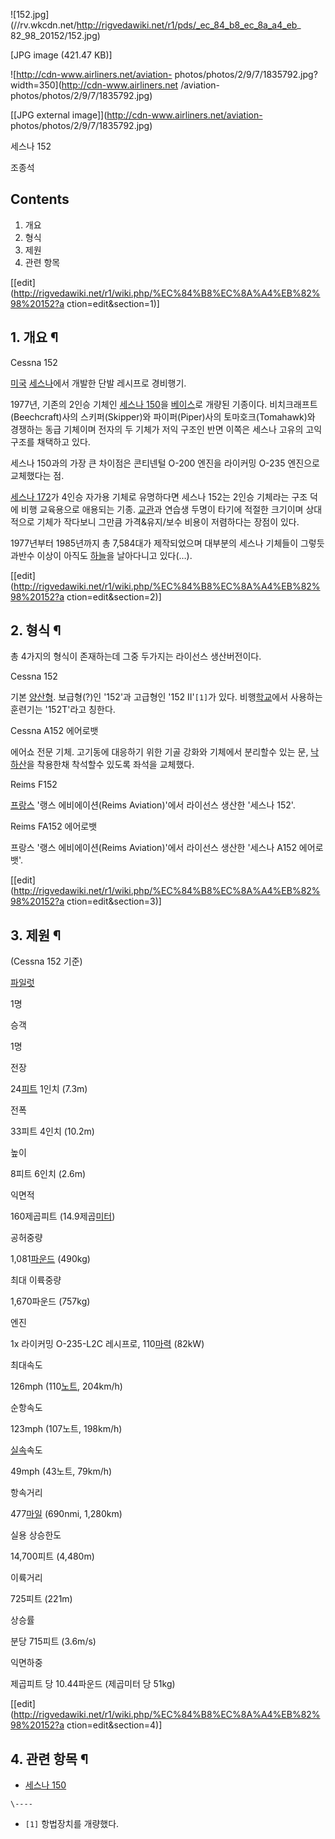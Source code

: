 ![152.jpg](//rv.wkcdn.net/http://rigvedawiki.net/r1/pds/_ec_84_b8_ec_8a_a4_eb_
82_98_20152/152.jpg)

[JPG image (421.47 KB)]

![http://cdn-www.airliners.net/aviation-
photos/photos/2/9/7/1835792.jpg?width=350](http://cdn-www.airliners.net
/aviation-photos/photos/2/9/7/1835792.jpg)

[[JPG external image]](http://cdn-www.airliners.net/aviation-
photos/photos/2/9/7/1835792.jpg)

세스나 152

조종석

  

## Contents

    

1. 개요 
2. 형식 
3. 제원 
4. 관련 항목 

[[edit](http://rigvedawiki.net/r1/wiki.php/%EC%84%B8%EC%8A%A4%EB%82%98%20152?a
ction=edit&section=1)]

## 1. 개요 ¶

Cessna 152

  

[미국](%EB%AF%B8%EA%B5%AD.md) [세스나](%EC%84%B8%EC%8A%A4%EB%82%98.md)에서 개발한
단발 레시프로 경비행기.

  

1977년, 기존의 2인승 기체인 [세스나 150](%EC%84%B8%EC%8A%A4%EB%82%98%20150.md)을
[베이스](%EB%B2%A0%EC%9D%B4%EC%8A%A4.md)로 개량된 기종이다. 비치크래프트(Beechcraft)사의
스키퍼(Skipper)와 파이퍼(Piper)사의 토마호크(Tomahawk)와 경쟁하는 동급 기체이며 전자의 두 기체가 저익 구조인 반면
이쪽은 세스나 고유의 고익 구조를 채택하고 있다.

  

세스나 150과의 가장 큰 차이점은 콘티넨털 O-200 엔진을 라이커밍 O-235 엔진으로 교체했다는 점.

  

[세스나 172](%EC%84%B8%EC%8A%A4%EB%82%98%20172.md)가 4인승 자가용 기체로 유명하다면 세스나 152는
2인승 기체라는 구조 덕에 비행 교육용으로 애용되는 기종. [교관](%EA%B5%90%EA%B4%80.md)과 연습생 두명이 타기에
적절한 크기이며 상대적으로 기체가 작다보니 그만큼 가격&유지/보수 비용이 저렴하다는 장점이 있다.

  

1977년부터 1985년까지 총 7,584대가 제작되었으며 대부분의 세스나 기체들이 그렇듯 과반수 이상이 아직도
[하늘](%ED%95%98%EB%8A%98.md)을 날아다니고 있다(…).

  

[[edit](http://rigvedawiki.net/r1/wiki.php/%EC%84%B8%EC%8A%A4%EB%82%98%20152?a
ction=edit&section=2)]

## 2. 형식 ¶

총 4가지의 형식이 존재하는데 그중 두가지는 라이선스 생산버전이다.

  

Cessna 152

기본 [양산형](%EC%96%91%EC%82%B0%ED%98%95.md). 보급형(?)인 '152'과 고급형인 '152
II'`[1]`가 있다. 비행[학교](%ED%95%99%EA%B5%90.md)에서 사용하는 훈련기는 '152T'라고 칭한다.

Cessna A152 에어로뱃

에어쇼 전문 기체. 고기동에 대응하기 위한 기골 강화와 기체에서 분리할수 있는 문,
[낙하산](%EB%82%99%ED%95%98%EC%82%B0.md)을 착용한채 착석할수 있도록 좌석을 교체했다.

Reims F152

[프랑스](%ED%94%84%EB%9E%91%EC%8A%A4.md) '랭스 에비에이션(Reims Aviation)'에서 라이선스 생산한
'세스나 152'.

Reims FA152 에어로뱃

프랑스 '랭스 에비에이션(Reims Aviation)'에서 라이선스 생산한 '세스나 A152 에어로뱃'.

[[edit](http://rigvedawiki.net/r1/wiki.php/%EC%84%B8%EC%8A%A4%EB%82%98%20152?a
ction=edit&section=3)]

## 3. 제원 ¶

(Cessna 152 기준)  

[파일럿](%ED%8C%8C%EC%9D%BC%EB%9F%BF.md)

1명

승객

1명

전장

24[피트](%ED%94%BC%ED%8A%B8.md) 1인치 (7.3m)

전폭

33피트 4인치 (10.2m)

높이

8피트 6인치 (2.6m)

익면적

160제곱피트 (14.9제곱[미터](%EB%AF%B8%ED%84%B0.md))

공허중량

1,081[파운드](%ED%8C%8C%EC%9A%B4%EB%93%9C.md) (490kg)

최대 이륙중량

1,670파운드 (757kg)

엔진

1x 라이커밍 O-235-L2C 레시프로, 110[마력](%EB%A7%88%EB%A0%A5.md) (82kW)

최대속도

126mph (110[노트](%EB%85%B8%ED%8A%B8.md), 204km/h)

순항속도

123mph (107노트, 198km/h)

[실속](%EC%8B%A4%EC%86%8D.md)속도

49mph (43노트, 79km/h)

항속거리

477[마일](%EB%A7%88%EC%9D%BC.md) (690nmi, 1,280km)

실용 상승한도

14,700피트 (4,480m)

이륙거리

725피트 (221m)

상승률

분당 715피트 (3.6m/s)

익면하중

제곱피트 당 10.44파운드 (제곱미터 당 51kg)

[[edit](http://rigvedawiki.net/r1/wiki.php/%EC%84%B8%EC%8A%A4%EB%82%98%20152?a
ction=edit&section=4)]

## 4. 관련 항목 ¶

  * [세스나 150](%EC%84%B8%EC%8A%A4%EB%82%98%20150.md)

`\----`

  * `[1]` 항법장치를 개량했다.

